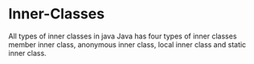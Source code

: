# Inner-Classes
All types of inner classes in java
Java has four types of inner classes member inner class, anonymous inner class, local inner class and static inner class.
